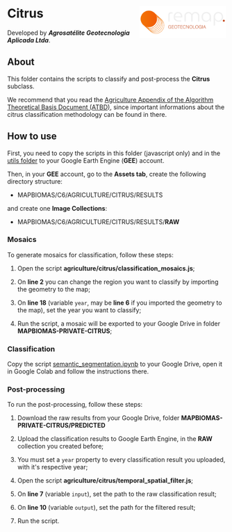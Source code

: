 <div>
    <img src='../assets/logo.png' height='auto' width='200' align='right'>
    <h1>Citrus</h1>
</div>

Developed by ***Agrosatélite Geotecnologia Aplicada Ltda***.

## About

This folder contains the scripts to classify and post-process the **Citrus** subclass. 

We recommend that you read the [Agriculture Appendix of the Algorithm Theoretical Basis Document (ATBD)](https://mapbiomas.org/download-dos-atbds), since important informations about the citrus classification methodology can be found in there. 

## How to use

First, you need to copy the scripts in this folder (javascript only) and in the [utils folder](../utils) to your Google Earth Engine (**GEE**) account.

Then, in your **GEE** account, go to the **Assets tab**, create the following directory structure:

 - MAPBIOMAS/C6/AGRICULTURE/CITRUS/RESULTS

and create one **Image Collections**:

 - MAPBIOMAS/C6/AGRICULTURE/CITRUS/RESULTS/**RAW**

### Mosaics
To generate mosaics for classification, follow these steps:

1. Open the script **agriculture/citrus/classification_mosaics.js**;

2. On **line 2** you can change the region you want to classify by importing the geometry to the map;

3. On **line 18** (variable `year`, may be **line 6** if you imported the geometry to the map), set the year you want to classify;

4. Run the script, a mosaic will be exported to your Google Drive in folder **MAPBIOMAS-PRIVATE-CITRUS**;

### Classification 

Copy the script [semantic_segmentation.ipynb](./semantic_segmentation.ipynb) to your Google Drive, open it in Google Colab and follow the instructions there.

### Post-processing
    
To run the post-processing, follow these steps:

1. Download the raw results from your Google Drive, folder **MAPBIOMAS-PRIVATE-CITRUS/PREDICTED**

2. Upload the classification results to Google Earth Engine, in the **RAW** collection you created before;

3. You must set a `year` property to every classification result you uploaded, with it's respective year;

4. Open the script **agriculture/citrus/temporal_spatial_filter.js**;

5. On **line 7** (variable `input`), set the path to the raw classification result;

6. On **line 10** (variable `output`), set the path for the filtered result;

7. Run the script.